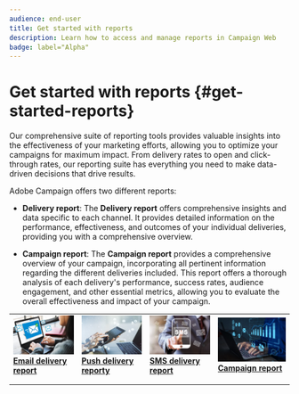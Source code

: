 ```yaml
---
audience: end-user
title: Get started with reports
description: Learn how to access and manage reports in Campaign Web
badge: label="Alpha" 
---
```

# Get started with reports {#get-started-reports}

Our comprehensive suite of reporting tools provides valuable insights into the effectiveness of your marketing efforts, allowing you to optimize your campaigns for maximum impact. From delivery rates to open and click-through rates, our reporting suite has everything you need to make data-driven decisions that drive results.​

Adobe Campaign offers two different reports:

* **Delivery report**: The **Delivery report** offers comprehensive insights and data specific to each channel. It provides detailed information on the performance, effectiveness, and outcomes of your individual deliveries, providing you with a comprehensive overview.

* **Campaign report**: The **Campaign report** provides a comprehensive overview of your campaign,  incorporating all pertinent information regarding the different deliveries included. This report offers a thorough analysis of each delivery's performance, success rates, audience engagement, and other essential metrics, allowing you to evaluate the overall effectiveness and impact of your campaign. 



<table style="table-layout:fixed"><tr style="border: 0;">
<td>
<a href="email-report.md">
<img alt="Lead" src="assets/do-not-localize/email_report.jpeg">
</a>
<div><a href="email-report.md"><strong>Email delivery report</strong>
</div>
<p>
</td>
<td>
<a href="push-report.md">
<img alt="Infrequent" src="assets/do-not-localize/push_report.jpeg">
</a>
<div>
<a href="push-report.md"><strong> Push delivery reporty<strong></strong></a>
</div>
<p></td>
<td>
<a href="sms-report.md">
<img alt="Validation" src="assets/do-not-localize/sms_report.png">
</a>
<div>
<a href="sms-report.md"><strong> SMS delivery report</strong></a>
</div>
<p>
</td>
<td>
<a href="campaign-reports.md">
<img alt="Validation" src="assets/do-not-localize/campaign_report.jpeg">
</a>
<div>
<a href="campaign-reports.md"><strong>Campaign report</strong></a>
</div>
<p>
</td>
</tr></table>
